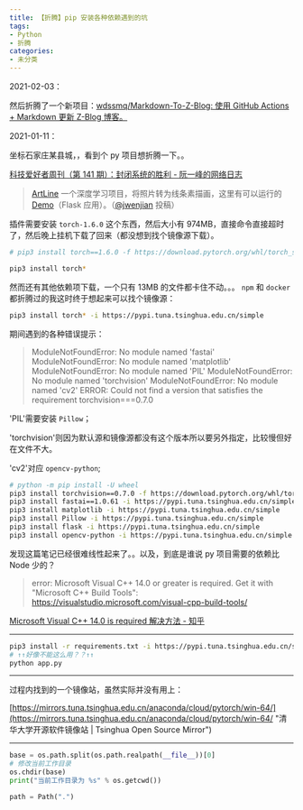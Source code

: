 ```yaml
---
title: 【折腾】pip 安装各种依赖遇到的坑
tags:
- Python
- 折腾
categories:
- 未分类
---
```


2021-02-03：

然后折腾了一个新项目：[wdssmq/Markdown-To-Z-Blog: 使用 GitHub Actions + Markdown 更新 Z-Blog 博客。](https://github.com/wdssmq/Markdown-To-Z-Blog "wdssmq/Markdown-To-Z-Blog: 使用 GitHub Actions + Markdown 更新 Z-Blog 博客。")

2021-01-11：

坐标石家庄某县城，，看到个 py 项目想折腾一下。。

<!--more-->

[科技爱好者周刊（第 141 期）：封闭系统的胜利 - 阮一峰的网络日志](http://www.ruanyifeng.com/blog/2021/01/weekly-issue-141.html "科技爱好者周刊（第 141 期）：封闭系统的胜利 - 阮一峰的网络日志")

> [ArtLine](https://github.com/vijishmadhavan/ArtLine "https://github.com/vijishmadhavan/ArtLine")
> 一个深度学习项目，将照片转为线条素描画，这里有可以运行的 [Demo](https://github.com/jwenjian/artline-demo)（Flask 应用）。（[@jwenjian](https://github.com/ruanyf/weekly/issues/1571) 投稿）

插件需要安装 `torch-1.6.0` 这个东西，然后大小有 974MB，直接命令直接超时了，然后晚上挂机下载了回来（都没想到找个镜像源下载）。

```bash
# pip3 install torch==1.6.0 -f https://download.pytorch.org/whl/torch_stable.html

pip3 install torch*
```

然而还有其他依赖项下载，一个只有 13MB 的文件都卡住不动。。。 `npm` 和 `docker` 都折腾过的我这时终于想起来可以找个镜像源：

```bash
pip3 install torch* -i https://pypi.tuna.tsinghua.edu.cn/simple
```

期间遇到的各种错误提示：

> ModuleNotFoundError: No module named 'fastai'
> ModuleNotFoundError: No module named 'matplotlib'
> ModuleNotFoundError: No module named 'PIL'
> ModuleNotFoundError: No module named 'torchvision'
> ModuleNotFoundError: No module named 'cv2'
> ERROR: Could not find a version that satisfies the requirement torchvision===0.7.0


'PIL'需要安装 `Pillow`；

'torchvision'则因为默认源和镜像源都没有这个版本所以要另外指定，比较慢但好在文件不大。

'cv2'对应 `opencv-python`;

```bash
# python -m pip install -U wheel
pip3 install torchvision==0.7.0 -f https://download.pytorch.org/whl/torch_stable.html
pip3 install fastai==1.0.61 -i https://pypi.tuna.tsinghua.edu.cn/simple
pip3 install matplotlib -i https://pypi.tuna.tsinghua.edu.cn/simple
pip3 install Pillow -i https://pypi.tuna.tsinghua.edu.cn/simple
pip3 install flask -i https://pypi.tuna.tsinghua.edu.cn/simple
pip3 install opencv-python -i https://pypi.tuna.tsinghua.edu.cn/simple
```

发现这篇笔记已经很难线性起来了。。以及，到底是谁说 py 项目需要的依赖比 Node 少的？

> error: Microsoft Visual C++ 14.0 or greater is required. Get it with "Microsoft C++ Build Tools": https://visualstudio.microsoft.com/visual-cpp-build-tools/

[Microsoft Visual C++ 14.0 is required 解决方法 - 知乎](https://zhuanlan.zhihu.com/p/126669852 "Microsoft Visual C++ 14.0 is required解决方法 - 知乎")


--------------------------------

```bash
pip3 install -r requirements.txt -i https://pypi.tuna.tsinghua.edu.cn/simple
# ↑↑好像不能这么用？？↑↑
python app.py
```

---

过程内找到的一个镜像站，虽然实际并没有用上：

[https://mirrors.tuna.tsinghua.edu.cn/anaconda/cloud/pytorch/win-64/](https://mirrors.tuna.tsinghua.edu.cn/anaconda/cloud/pytorch/win-64/ "清华大学开源软件镜像站 | Tsinghua Open Source Mirror")

----

```py
base = os.path.split(os.path.realpath(__file__))[0]
# 修改当前工作目录
os.chdir(base)
print("当前工作目录为 %s" % os.getcwd())

path = Path(".")
```

